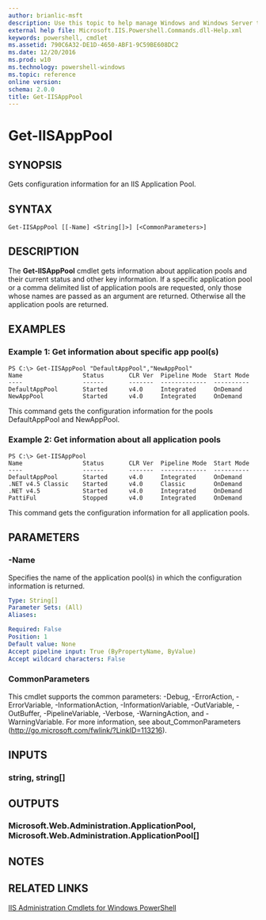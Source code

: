 ```yaml
---
author: brianlic-msft
description: Use this topic to help manage Windows and Windows Server technologies with Windows PowerShell.
external help file: Microsoft.IIS.Powershell.Commands.dll-Help.xml
keywords: powershell, cmdlet
ms.assetid: 790C6A32-DE1D-4650-ABF1-9C59BE608DC2
ms.date: 12/20/2016
ms.prod: w10
ms.technology: powershell-windows
ms.topic: reference
online version: 
schema: 2.0.0
title: Get-IISAppPool
---
```


# Get-IISAppPool

## SYNOPSIS
Gets configuration information for an IIS Application Pool.

## SYNTAX

```
Get-IISAppPool [[-Name] <String[]>] [<CommonParameters>]
```

## DESCRIPTION
The **Get-IISAppPool** cmdlet gets information about application pools and their current status and other key information. 
If a specific application pool or a comma delimited list of application pools are requested, only those whose names are passed as an argument are returned.
Otherwise all the application pools are returned.

## EXAMPLES

### Example 1: Get information about specific app pool(s)
```
PS C:\> Get-IISAppPool "DefaultAppPool","NewAppPool"
Name                 Status       CLR Ver  Pipeline Mode  Start Mode
----                 ------       -------  -------------  ----------
DefaultAppPool       Started      v4.0     Integrated     OnDemand
NewAppPool           Started      v4.0     Integrated     OnDemand
```

This command gets the configuration information for the pools DefaultAppPool and NewAppPool.

### Example 2: Get information about all application pools
```
PS C:\> Get-IISAppPool
Name                 Status       CLR Ver  Pipeline Mode  Start Mode
----                 ------       -------  -------------  ----------
DefaultAppPool       Started      v4.0     Integrated     OnDemand
.NET v4.5 Classic    Started      v4.0     Classic        OnDemand
.NET v4.5            Started      v4.0     Integrated     OnDemand
PattiFul             Stopped      v4.0     Integrated     OnDemand
```

This command gets the configuration information for all application pools.

## PARAMETERS

### -Name
Specifies the name of the application pool(s) in which the configuration information is returned.

```yaml
Type: String[]
Parameter Sets: (All)
Aliases: 

Required: False
Position: 1
Default value: None
Accept pipeline input: True (ByPropertyName, ByValue)
Accept wildcard characters: False
```

### CommonParameters
This cmdlet supports the common parameters: -Debug, -ErrorAction, -ErrorVariable, -InformationAction, -InformationVariable, -OutVariable, -OutBuffer, -PipelineVariable, -Verbose, -WarningAction, and -WarningVariable. For more information, see about_CommonParameters (http://go.microsoft.com/fwlink/?LinkID=113216).

## INPUTS

### string, string[]

## OUTPUTS

### Microsoft.Web.Administration.ApplicationPool, Microsoft.Web.Administration.ApplicationPool[]

## NOTES

## RELATED LINKS

[IIS Administration Cmdlets for Windows PowerShell](./iisadministration.md)

